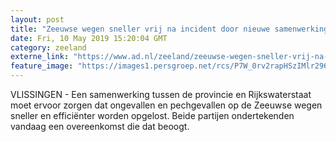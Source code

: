 ```yaml
---
layout: post
title: "Zeeuwse wegen sneller vrij na incident door nieuwe samenwerking"
date: Fri, 10 May 2019 15:20:04 GMT
category: zeeland
externe_link: "https://www.ad.nl/zeeland/zeeuwse-wegen-sneller-vrij-na-incident-door-nieuwe-samenwerking~ab9cca38/"
feature_image: "https://images1.persgroep.net/rcs/P7W_0rv2rapHSzIMlr296YTPwAE/diocontent/128297217/_fitwidth/400/?appId=21791a8992982cd8da851550a453bd7f&quality=0.7"
---
```


VLISSINGEN - Een samenwerking tussen de provincie en Rijkswaterstaat moet ervoor zorgen dat ongevallen en pechgevallen op de Zeeuwse wegen sneller en efficiënter worden opgelost. Beide partijen ondertekenden vandaag een overeenkomst die dat beoogt.
